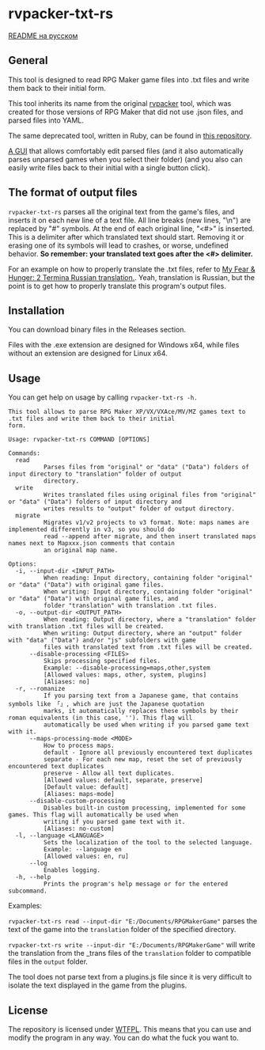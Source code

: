 # rvpacker-txt-rs

[README на русском](./README-ru.md)

## General

This tool is designed to read RPG Maker game files into .txt files and write them back to their initial form.

This tool inherits its name from the original [rvpacker](https://github.com/Syncsecure/rvpacker) tool, which was created for those versions of RPG Maker that did not use .json files, and parsed files into YAML.

The same deprecated tool, written in Ruby, can be found in [this repository](https://github.com/savannstm/rvpacker-txt).

[A GUI](https://github.com/savannstm/rpgm-translation-gui) that allows comfortably edit parsed files (and it also automatically parses unparsed games when you select their folder) (and you also can easily write files back to their initial with a single button click).

## The format of output files

`rvpacker-txt-rs` parses all the original text from the game's files, and inserts it on each new line of a text file. All line breaks (new lines, "\n") are replaced by "\#" symbols.
At the end of each original line, "<#>" is inserted. This is a delimiter after which translated text should start. Removing it or erasing one of its symbols will lead to crashes, or worse, undefined behavior. **So remember: your translated text goes after the <#> delimiter.**

For an example on how to properly translate the .txt files, refer to [My Fear & Hunger: 2 Termina Russian translation.](https://github.com/savannstm/fh2-termina-translation).
Yeah, translation is Russian, but the point is to get how to properly translate this program's output files.

## Installation

You can download binary files in the Releases section.

Files with the .exe extension are designed for Windows x64, while files without an extension are designed for Linux x64.

## Usage

You can get help on usage by calling `rvpacker-txt-rs -h.`

```text
This tool allows to parse RPG Maker XP/VX/VXAce/MV/MZ games text to .txt files and write them back to their initial
form.

Usage: rvpacker-txt-rs COMMAND [OPTIONS]

Commands:
  read
          Parses files from "original" or "data" ("Data") folders of input directory to "translation" folder of output
          directory.
  write
          Writes translated files using original files from "original" or "data" ("Data") folders of input directory and
          writes results to "output" folder of output directory.
  migrate
          Migrates v1/v2 projects to v3 format. Note: maps names are implemented differently in v3, so you should do
          read --append after migrate, and then insert translated maps names next to Mapxxx.json comments that contain
          an original map name.

Options:
  -i, --input-dir <INPUT_PATH>
          When reading: Input directory, containing folder "original" or "data" ("Data") with original game files.
          When writing: Input directory, containing folder "original" or "data" ("Data") with original game files, and
          folder "translation" with translation .txt files.
  -o, --output-dir <OUTPUT_PATH>
          When reading: Output directory, where a "translation" folder with translation .txt files will be created.
          When writing: Output directory, where an "output" folder with "data" ("Data") and/or "js" subfolders with game
          files with translated text from .txt files will be created.
      --disable-processing <FILES>
          Skips processing specified files.
          Example: --disable-processing=maps,other,system
          [Allowed values: maps, other, system, plugins]
          [Aliases: no]
  -r, --romanize
          If you parsing text from a Japanese game, that contains symbols like 「」, which are just the Japanese quotation
          marks, it automatically replaces these symbols by their roman equivalents (in this case, ''). This flag will
          automatically be used when writing if you parsed game text with it.
      --maps-processing-mode <MODE>
          How to process maps.
          default - Ignore all previously encountered text duplicates
          separate - For each new map, reset the set of previously encountered text duplicates
          preserve - Allow all text duplicates.
          [Allowed values: default, separate, preserve]
          [Default value: default]
          [Aliases: maps-mode]
      --disable-custom-processing
          Disables built-in custom processing, implemented for some games. This flag will automatically be used when
          writing if you parsed game text with it.
          [Aliases: no-custom]
  -l, --language <LANGUAGE>
          Sets the localization of the tool to the selected language.
          Example: --language en
          [Allowed values: en, ru]
      --log
          Enables logging.
  -h, --help
          Prints the program's help message or for the entered subcommand.
```

Examples:

`rvpacker-txt-rs read --input-dir "E:/Documents/RPGMakerGame"` parses the text of the game into the `translation` folder of the specified directory.

`rvpacker-txt-rs write --input-dir "E:/Documents/RPGMakerGame"` will write the translation from the \_trans files of the `translation` folder to compatible files in the `output` folder.

The tool does not parse text from a plugins.js file since it is very difficult to isolate the text displayed in the game from the plugins.

## License

The repository is licensed under [WTFPL](http://www.wtfpl.net/).
This means that you can use and modify the program in any way. You can do what the fuck you want to.
